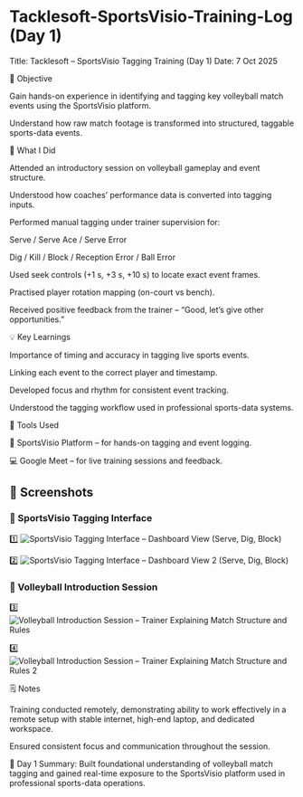 # Tacklesoft-SportsVisio-Training-Log (Day 1)
Title: Tacklesoft – SportsVisio Tagging Training (Day 1)
Date: 7 Oct 2025

🎯 Objective

Gain hands-on experience in identifying and tagging key volleyball match events using the SportsVisio platform.

Understand how raw match footage is transformed into structured, taggable sports-data events.

🧠 What I Did

Attended an introductory session on volleyball gameplay and event structure.

Understood how coaches’ performance data is converted into tagging inputs.

Performed manual tagging under trainer supervision for:

Serve / Serve Ace / Serve Error

Dig / Kill / Block / Reception Error / Ball Error

Used seek controls (+1 s, +3 s, +10 s) to locate exact event frames.

Practised player rotation mapping (on-court vs bench).

Received positive feedback from the trainer – “Good, let’s give other opportunities.”

💡 Key Learnings

Importance of timing and accuracy in tagging live sports events.

Linking each event to the correct player and timestamp.

Developed focus and rhythm for consistent event tracking.

Understood the tagging workflow used in professional sports-data systems.

🧾 Tools Used

🏐 SportsVisio Platform – for hands-on tagging and event logging.

💻 Google Meet – for live training sessions and feedback.

## 📸 Screenshots

### 🔹 SportsVisio Tagging Interface
1️⃣ ![SportsVisio Tagging Interface – Dashboard View (Serve, Dig, Block)](SportsVisio%20Tagging%20Interface%20–%20dashboard%20view%20during%20hands-on%20tagging%20(Serve,%20Dig,%20Block)..png)

2️⃣ ![SportsVisio Tagging Interface – Dashboard View 2 (Serve, Dig, Block)](SportsVisio%20Tagging%20Interface%20–%20dashboard%20view%20during%20hands-on%20tagging%202(Serve,%20Dig,%20Block)..png)

### 🔹 Volleyball Introduction Session

3️⃣ ![Volleyball Introduction Session – Trainer Explaining Match Structure and Rules](Volleyball%20Introduction%20Session%20–%20trainer%20explaining%20match%20structure%20and%20rules.png)

4️⃣ ![Volleyball Introduction Session – Trainer Explaining Match Structure and Rules 2](Volleyball%20Introduction%20Session%20–%20trainer%20explaining%20match%20structure%20and%20rules2.png)

🗒️ Notes

Training conducted remotely, demonstrating ability to work effectively in a remote setup with stable internet, high-end laptop, and dedicated workspace.

Ensured consistent focus and communication throughout the session.

💬 Day 1 Summary:
Built foundational understanding of volleyball match tagging and gained real-time exposure to the SportsVisio platform used in professional sports-data operations.
